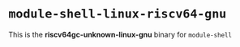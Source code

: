 # `module-shell-linux-riscv64-gnu`

This is the **riscv64gc-unknown-linux-gnu** binary for `module-shell`
